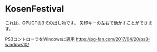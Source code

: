# KosenFestival
これは、OPUCTの3-Eの出し物です。
矢印キーの左右で動かすことができます。


PS3コントローラをWindowsに適用
https://pg-fan.com/2017/04/20/ps3-windows10/

